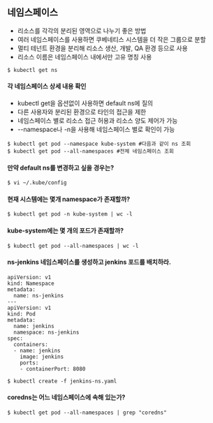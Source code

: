 ## 네임스페이스
- 리소스를 각각의 분리된 영역으로 나누기 좋은 방법
- 여러 네임스페이스를 사용하면 쿠베네티스 시스템을 더 작은 그룹으로 분할
- 멀티 테넌트 환경을 분리해 리소스 생산, 개발, QA 환경 등으로 사용
- 리소스 이름은 네임스페이스 내에서만 고유 명칭 사용

```
$ kubectl get ns
```

#### 각 네임스페이스 상세 내용 확인
- kubectl get을 옵션없이 사용하면 default ns에 질의
- 다른 사용자와 분리된 환경으로 타인의 접근을 제한
- 네임스페이스 별로 리소스 접근 허용과 리소스 양도 제어가 가능
- --namespace나 -n을 사용해 네임스페이스 별로 확인이 가능
```
$ kubectl get pod --namespace kube-system #다음과 같이 ns 조회
$ kubectl get pod --all-namespaces #전체 네임스페이스 조회
```

#### 만약 default ns를 변경하고 싶을 경우는?
```
$ vi ~/.kube/config
```

#### 현재 시스템에는 몇개 namespace가 존재할까?
```
$ kubectl get pod -n kube-system | wc -l
```
#### kube-system에는 몇 개의 포드가 존재할까?
```
$ kubectl get pod --all-namespaces | wc -l
```
#### ns-jenkins 네임스페이스를 생성하고 jenkins 포드를 배치하라.
```
apiVersion: v1
kind: Namespace
metadata:
  name: ns-jenkins
---
apiVersion: v1
kind: Pod
metadata:
  name: jenkins
  namespace: ns-jenkins
spec:
  containers:
  - name: jenkins
    image: jenkins
    ports:
    - containerPort: 8080

$ kubectl create -f jenkins-ns.yaml
```
#### coredns는 어느 네임스페이스에 속해 있는가?
```
$ kubectl get pod --all-namespaces | grep "coredns"
```
